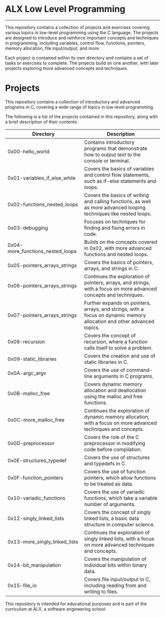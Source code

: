 # ALX Low Level Programming
----------------------------------------------------------------------------------------------------------------------------------------------------
This repository contains a collection of projects and exercises covering various topics in low-level programming using the C language. The projects are designed to introduce and reinforce important concepts and techniques in programming, including variables, control flow, functions, pointers, memory allocation, file input/output, and more.

Each project is contained within its own directory and contains a set of tasks or exercises to complete. The projects build on one another, with later projects exploring more advanced concepts and techniques.

# Projects

This repository contains a collection of introductory and advanced programs in C, covering a wide range of topics in low-level programming.

The following is a list of the projects contained in this repository, along with a brief description of their contents:

| Directory | Description |
| --- | --- |
| 0x00-hello_world | Contains introductory programs that demonstrate how to output text to the console or terminal. |
| 0x01-variables_if_else_while | Covers the basics of variables and control flow statements, such as if-else statements and loops. |
| 0x02-functions_nested_loops | Covers the basics of writing and calling functions, as well as more advanced looping techniques like nested loops. |
| 0x03-debugging | Focuses on techniques for finding and fixing errors in code. |
| 0x04-more_functions_nested_loops | Builds on the concepts covered in 0x02, with more advanced functions and nested loops. |
| 0x05-pointers_arrays_strings | Covers the basics of pointers, arrays, and strings in C. |
| 0x06-pointers_arrays_strings | Continues the exploration of pointers, arrays, and strings, with a focus on more advanced concepts and techniques. |
| 0x07-pointers_arrays_strings | Further expands on pointers, arrays, and strings, with a focus on dynamic memory allocation and other advanced topics. |
| 0x08-recursion | Covers the concept of recursion, where a function calls itself to solve a problem. |
| 0x09-static_libraries | Covers the creation and use of static libraries in C. |
| 0x0A-argc_argv | Covers the use of command-line arguments in C programs. |
| 0x0B-malloc_free | Covers dynamic memory allocation and deallocation using the malloc and free functions. |
| 0x0C-more_malloc_free | Continues the exploration of dynamic memory allocation, with a focus on more advanced techniques and concepts. |
| 0x0D-preprocessor | Covers the role of the C preprocessor in modifying code before compilation. |
| 0x0E-structures_typedef | Covers the use of structures and typedefs in C. |
| 0x0F-function_pointers | Covers the use of function pointers, which allow functions to be treated as data. |
| 0x10-variadic_functions | Covers the use of variadic functions, which take a variable number of arguments. |
| 0x12-singly_linked_lists | Covers the concept of singly linked lists, a basic data structure in computer science. |
| 0x13-more_singly_linked_lists | Continues the exploration of singly linked lists, with a focus on more advanced techniques and concepts. |
| 0x14-bit_manipulation | Covers the manipulation of individual bits within binary data. |
| 0x15-file_io | Covers file input/output in C, including reading from and writing to files. |

This repository is intended for educational purposes and is part of the curriculum at ALX, a software engineering school.

